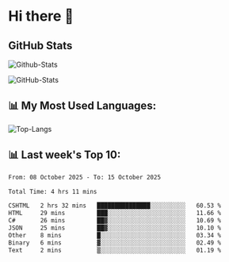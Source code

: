 # Hi there 👋

## GitHub Stats
![Github-Stats](https://github-readme-stats-sigma-five.vercel.app/api?username=ltorson&show_icons=true&theme=radical&count_private=true&show=reviews,discussions_started,discussions_answered,prs_merged,prs_merged_percentage)

![GitHub-Stats](https://github-readme-stats.vercel.app/api/wakatime?username=LeeTorson&theme=synthwave&size_weight=0.5&count_weight=0.5&title_color=36F9F6&langs_count=10&count_private=true)

## 📊 My Most Used Languages:
![Top-Langs](https://github-readme-stats-sigma-five.vercel.app/api/top-langs/?username=LTorson&layout=compact&langs_count=10)


## 📊 Last week's Top 10:
<!--START_SECTION:waka-->

```txt
From: 08 October 2025 - To: 15 October 2025

Total Time: 4 hrs 11 mins

CSHTML   2 hrs 32 mins   ███████████████░░░░░░░░░░   60.53 %
HTML     29 mins         ███░░░░░░░░░░░░░░░░░░░░░░   11.66 %
C#       26 mins         ██▓░░░░░░░░░░░░░░░░░░░░░░   10.69 %
JSON     25 mins         ██▓░░░░░░░░░░░░░░░░░░░░░░   10.10 %
Other    8 mins          █░░░░░░░░░░░░░░░░░░░░░░░░   03.34 %
Binary   6 mins          ▓░░░░░░░░░░░░░░░░░░░░░░░░   02.49 %
Text     2 mins          ▒░░░░░░░░░░░░░░░░░░░░░░░░   01.19 %
```

<!--END_SECTION:waka-->
